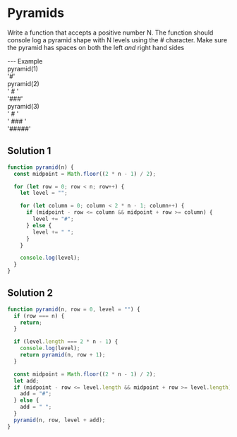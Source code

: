 # Pyramids

Write a function that accepts a positive number N.
The function should console log a pyramid shape
with N levels using the # character. Make sure the
pyramid has spaces on both the left _and_ right hand sides

--- Example
<br> pyramid(1)
<br> '#'
<br> pyramid(2)
<br> ' # '
<br> '###'
<br> pyramid(3)
<br> ' # '
<br> ' ### '
<br> '#####'

## Solution 1

```js
function pyramid(n) {
  const midpoint = Math.floor((2 * n - 1) / 2);

  for (let row = 0; row < n; row++) {
    let level = "";

    for (let column = 0; column < 2 * n - 1; column++) {
      if (midpoint - row <= column && midpoint + row >= column) {
        level += "#";
      } else {
        level += " ";
      }
    }

    console.log(level);
  }
}
```

## Solution 2

```js
function pyramid(n, row = 0, level = "") {
  if (row === n) {
    return;
  }

  if (level.length === 2 * n - 1) {
    console.log(level);
    return pyramid(n, row + 1);
  }

  const midpoint = Math.floor((2 * n - 1) / 2);
  let add;
  if (midpoint - row <= level.length && midpoint + row >= level.length) {
    add = "#";
  } else {
    add = " ";
  }
  pyramid(n, row, level + add);
}
```
